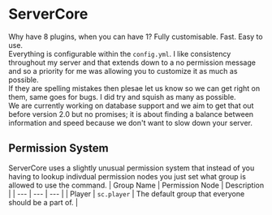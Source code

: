 # ServerCore
Why have 8 plugins, when you can have 1? Fully customisable. Fast. Easy to use.  
Everything is configurable within the `config.yml`. I like consistency throughout my server and that extends down to a no permission message and so a priority for me was allowing you to customize it as much as possible.  
If they are spelling mistakes then plesae let us know so we can get right on them, same goes for bugs. I did try and squish as many as possible.  
We are currently working on database support and we aim to get that out before version 2.0 but no promises; it is about finding a balance between information and speed because we don't want to slow down your server.  
## Permission System
ServerCore uses a slightly unusual permission system that instead of you having to lookup indivdual permission nodes you just set what group is allowed to use the command.
| Group Name | Permission Node | Description |
| --- | --- | --- |
| Player | `sc.player` | The default group that everyone should be a part of. |
